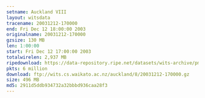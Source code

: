 ```yaml
---
setname: Auckland VIII
layout: witsdata
tracename: 20031212-170000
end: Fri Dec 12 18:00:00 2003
originalname: 20031212-170000
gzsize: 130 MB
len: 1:00:00
start: Fri Dec 12 17:00:00 2003
totalwirelen: 2,937 MB
ripedownload: https://data-repository.ripe.net/datasets/wits-archive/pma/long/auck/8//20031212-170000.gz
pkts: 6 million
download: ftp://wits.cs.waikato.ac.nz/auckland/8/20031212-170000.gz
size: 496 MB
md5: 2911d5ddb934732a32bbbd936caa28f3
---
```

